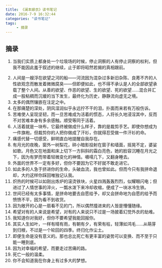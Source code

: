 ```yaml
---
title: 《澜本嫁衣》读书笔记
date: 2016-7-9 16:32:44
categories: "读书笔记"
tags:
     - 摘录
---
```

## 摘录
1.	当我们实质上都身处一个垃圾场的时候，停止洞察的人有停止洞察的权利，但我不能因此羞于叙述的继续，止于即将昭然若揭的真相跟前。
<!-- more -->
2.	人间是一艘浮在欲望之河的船——河流因为混杂过多新旧杂陈、良莠不齐的人性欲观念而散发着微微腐臭——但即便如此，也不得不承认是人的全部欲望承载了整个人间。从善的欲望、作恶的欲望、生的欲望、死的欲望……混合并汇成一股粘稠而沉缓的当下发生，最终化为历史，静静流向虚无之境。
3.	太多的偶然镶嵌在注定之中。
4.	在那痛楚的深处，阴风湿润似乎永远拧不干的泪，扑面而来若有万般伤诉。
5.	苦难使人呈现坚韧，而一旦苦难成为活着的惯态，人将长久地浸淫其中，反而不对苦难本身有多余感触。顺受等同于活着。
6.	人活着就是一块布，它最终被做成什么样子，靠的是裁剪手艺。即使你想成为一件旗袍，但裁剪你的人把你做成了汗衫，你就得忍受做一件汗衫的命。
7.	痛感代替一切感受，鲜明直白地提醒自我存在。
8.	有月光的夜晚，窗外一树梨花，碎小暗影投射在窗子和墙面，摇晃不定，婆娑如歌。月色又在地面和床上切下一方斜斜的霜白亮色，她的脸容沉睡在月光之下，因为有梦而带着轻微变化的神情。嗫嚅几下，又翻身睡去。
9.	外面的世界不一定有多好，但你不要因为它不好就不敢走进它。
10.	如此多的人急于挤进你的生命，头破血流，我也曾如此。但而今只有我拼命退却，大约这样你踩回唯独记认我。
11.	炽热的时候可以如刚出炼炉的滚烫铁块，火星四溅轰轰烈烈，似耀眼闪电；但进过了人情世事的淬火，一瓢水泼下来冷却收缩，便成了一块冰冷生铁。
12.	世间已经有太多事情，是拼命地要去自愿给予，却又会拼命地为自愿的给予而愤愤不平，因为看不到收货。
13.	因为敞开的心是一扇看不见的门，所以偶然撞进来的人皆是懵懂随缘。
14.	希望对有的人来说是希望，对有的人来说只不过是一场披着幻觉外衣的劫难。
15.	我知道你对我好，但你不要希望我能回报你。
16.	其实人生如叶，一样有晴有雨，有朝有夕，有荣有枯，轻薄如鸿毛……从萌芽到归根，不过是一个轮回的四季。终归化作尘土。
17.	即便生命是没有意义的。那也总比死亡有更丰富的姿势可以变换、而不至于只能一睡到底。
18.	因为对幸福的希望，而要走过苦痛的路。
19.	死亡一般的温柔。
20.	你不会知道我在你身上有过多大的梦想。
